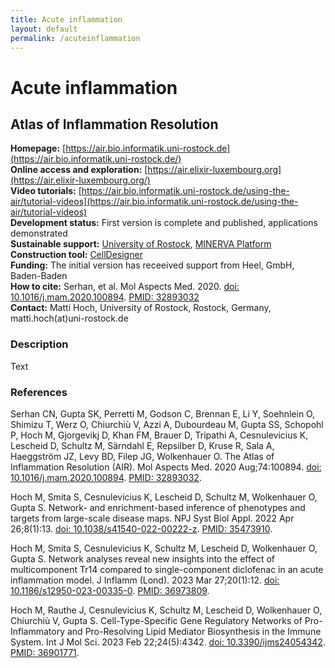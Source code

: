 ```yaml
---
title: Acute inflammation
layout: default
permalink: /acuteinflammation
---
```


# Acute inflammation
## Atlas of Inflammation Resolution

**Homepage:** [https://air.bio.informatik.uni-rostock.de](https://air.bio.informatik.uni-rostock.de/)  
**Online access and exploration:** [https://air.elixir-luxembourg.org](https://air.elixir-luxembourg.org/)  
**Video tutorials:** [https://air.bio.informatik.uni-rostock.de/using-the-air/tutorial-videos](https://air.bio.informatik.uni-rostock.de/using-the-air/tutorial-videos)  
**Development status:** First version is complete and published, applications demonstrated  
**Sustainable support:** [University of Rostock](https://www.sbi.uni-rostock.de/), [MINERVA Platform](https://minerva.pages.uni.lu/)  
**Construction tool:** [CellDesigner](https://www.celldesigner.org/)  
**Funding:** The initial version has receeived support from Heel, GmbH, Baden-Baden   
**How to cite:** Serhan, et al. Mol Aspects Med. 2020. [doi: 10.1016/j.mam.2020.100894](https://doi.org/10.1016/j.mam.2020.100894). [PMID: 32893032](https://www.ncbi.nlm.nih.gov/pubmed/32893032)  
**Contact:** Matti Hoch, University of Rostock, Rostock, Germany, matti.hoch(at)uni-rostock.de   


### Description

Text

### References

Serhan CN, Gupta SK, Perretti M, Godson C, Brennan E, Li Y, Soehnlein O, Shimizu T, Werz O, Chiurchiù V, Azzi A, Dubourdeau M, Gupta SS, Schopohl P, Hoch M, Gjorgevikj D, Khan FM, Brauer D, Tripathi A, Cesnulevicius K, Lescheid D, Schultz M, Särndahl E, Repsilber D, Kruse R, Sala A, Haeggström JZ, Levy BD, Filep JG, Wolkenhauer O. The Atlas of Inflammation Resolution (AIR). Mol Aspects Med. 2020 Aug;74:100894. [doi: 10.1016/j.mam.2020.100894](https://doi.org/10.1016/j.mam.2020.100894). [PMID: 32893032](https://www.ncbi.nlm.nih.gov/pubmed/32893032).

Hoch M, Smita S, Cesnulevicius K, Lescheid D, Schultz M, Wolkenhauer O, Gupta S. Network- and enrichment-based inference of phenotypes and targets from large-scale disease maps. NPJ Syst Biol Appl. 2022 Apr 26;8(1):13. [doi: 10.1038/s41540-022-00222-z](https://doi.org/10.1038/s41540-022-00222-z). [PMID: 35473910](https://www.ncbi.nlm.nih.gov/pubmed/35473910).

Hoch M, Smita S, Cesnulevicius K, Schultz M, Lescheid D, Wolkenhauer O, Gupta S. Network analyses reveal new insights into the effect of multicomponent Tr14 compared to single-component diclofenac in an acute inflammation model. J Inflamm (Lond). 2023 Mar 27;20(1):12. [doi: 10.1186/s12950-023-00335-0](https://doi.org/10.1186/s12950-023-00335-0). [PMID: 36973809](https://www.ncbi.nlm.nih.gov/pubmed/36973809).

Hoch M, Rauthe J, Cesnulevicius K, Schultz M, Lescheid D, Wolkenhauer O, Chiurchiù V, Gupta S. Cell-Type-Specific Gene Regulatory Networks of Pro-Inflammatory and Pro-Resolving Lipid Mediator Biosynthesis in the Immune System. Int J Mol Sci. 2023 Feb 22;24(5):4342. [doi: 10.3390/ijms24054342](https://doi.org/10.3390/ijms24054342). [PMID: 36901771](https://www.ncbi.nlm.nih.gov/pubmed/36901771).
 
 
